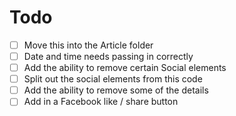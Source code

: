 # Todo

- [ ] Move this into the Article folder
- [ ] Date and time needs passing in correctly
- [ ] Add the ability to remove certain Social elements
- [ ] Split out the social elements from this code
- [ ] Add the ability to remove some of the details
- [ ] Add in a Facebook like / share button
